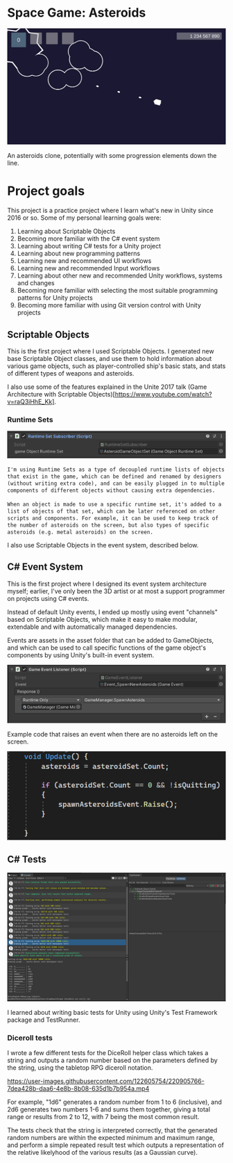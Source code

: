 # Space Game: Asteroids
 
 ![Asteroids game screenshot](./GitDocs/asteroids_game.png)



 An asteroids clone, potentially with some progression elements down the line. 



 # Project goals

 This project is a practice project where I learn what's new in Unity since 2016 or so. Some of my personal learning goals were: 

 1. Learning about Scriptable Objects
 1. Becoming more familiar with the C# event system
 1. Learning about writing C# tests for a Unity project
 1. Learning about new programming patterns 
 1. Learning new and recommended UI workflows 
 1. Learning new and recommended Input workflows
 1. Learning about other new and recommended Unity workflows, systems and changes
 1. Becoming more familiar with selecting the most suitable programming patterns for Unity projects
 1. Becoming more familiar with using Git version control with Unity projects


## Scriptable Objects

This is the first project where I used Scriptable Objects. I generated new base Scriptable Object classes, and use them to hold information about various game objects, such as player-controlled ship's basic stats, and stats of different types of weapons and asteroids.

I also use some of the features explained in the Unite 2017 talk (Game Architecture with Scriptable Objects)[https://www.youtube.com/watch?v=raQ3iHhE_Kk].

### Runtime Sets

![Runtime Set Subscriber script](./GitDocs/runtime_set_subscriber.png)

	I'm using Runtime Sets as a type of decoupled runtime lists of objects that exist in the game, which can be defined and renamed by designers (without writing extra code), and can be easily plugged in to multiple components of different objects without causing extra dependencies. 
	
	When an object is made to use a specific runtime set, it's added to a list of objects of that set, which can be later referenced on other scripts and components. For example, it can be used to keep track of the number of asteroids on the screen, but also types of specific asteroids (e.g. metal asteroids) on the screen. 

I also use Scriptable Objects in the event system, described below. 

## C# Event System

This is the first project where I designed its event system architecture myself; earlier, I've only been the 3D artist or at most a support programmer on projects using C# events. 

Instead of default Unity events, I ended up mostly using event "channels" based on Scriptable Objects, which make it easy to make modular, extendable and with automatically managed dependencies. 

Events are assets in the asset folder that can be added to GameObjects, and which can be used to call specific functions of the game object's components by using Unity's built-in event system.

![Game Event listener component](./GitDocs/game_event_listener.png)

Example code that raises an event when there are no asteroids left on the screen.

![Screenshot of sample code](./GitDocs/raise_event_spawnasteroids.png)

## C# Tests

![Image of diceroll tests](./GitDocs/unity_tests_thumbnail.png)

I learned about writing basic tests for Unity using Unity's Test Framework package and TestRunner. 

### Diceroll tests

I wrote a few different tests for the DiceRoll helper class which takes a string and outputs a random number based on the parameters defined by the string, using the tabletop RPG diceroll notation. 

https://user-images.githubusercontent.com/122605754/220905766-7dea428b-daa6-4e8b-8b08-635d1b7b954a.mp4

For example, "1d6" generates a random number from 1 to 6 (inclusive), and 2d6 generates two numbers 1-6 and sums them together, giving a total range or results from 2 to 12, with 7 being the most common result.

The tests check that the string is interpreted correctly, that the generated random numbers are within the expected minimum and maximum range, and perform a simple repeated result test which outputs a representation of the relative likelyhood of the various results (as a Gaussian curve).

